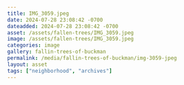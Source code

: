 ```yaml
---
title: IMG_3059.jpeg
date: 2024-07-28 23:08:42 -0700
dateadded: 2024-07-28 23:08:42 -0700
asset: /assets/fallen-trees/IMG_3059.jpeg
image: /assets/fallen-trees/IMG_3059.jpeg
categories: image
gallery: fallin-trees-of-buckman
permalink: /media/fallin-trees-of-buckman/img-3059-jpeg
layout: asset
tags: ["neighborhood", "archives"]
--- 
```

